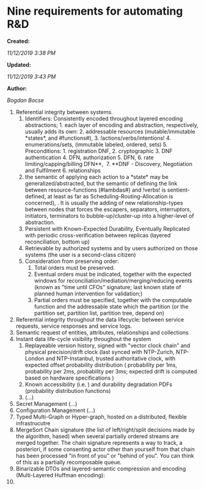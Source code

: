 

Nine requirements for automating R&D
==================================

**Created:**

_11/12/2019 3:38 PM_

**Updated:**

_11/12/2019 3:43 PM_

**Author:**

_Bogdan Bocse_





1.  Referential integrity between systems.
    1.  Identifiers: Consistently encoded throughout layered encoding abstractions;
            1.  each layer of encoding and abstraction, respectively, usually adds its own:
            2.  addressable resources (mutable/immutable \*states\*, and #functions#),
            3.  !actions/verbs/intentions!
            4.  enumerations/sets, (immutable labeled, ordered, sets)
            5.  Preconditions:
                1.  registration DNF,
                2.  cryptographic
                3.  DNF authentication
                4.  DFN, authorization
                5.  DFN,
                6.  rate limiting/capping/billing DFN\*\*, 
                7.  \*\*DNF - Discovery, Negotiation and Fulfilment
            6.  relationships
    2.  the semantic of applying each action to a \*state\* may be generalized/abstracted, but the semantic of defining the link between resource-functions (#lambdas#) and !verbs! is sentient-defined, at least as far as Scheduling-Routing-Allocation is concerned), . It is usually the adding of new relationship-types between nodes that forces the escapers, separators, interruptors, initiators, terminators to bubble-up/cluster-up into a higher-level of abstraction.
    3.  Persistent with Known-Expected Durability, Eventually Replicated with periodic cross-verification between replicas (layered reconciliation, bottom up)
    4.  Retrievable by authorized systems and by users authorized on those systems (the user is a second-class citizen)
    5.  Consideration from preserving order:
        1.  Total orders must be preserved.
        2.  Eventual orders must be indicated, together with the expected windows for reconciliation/mediation/merging/reducing events (known as "time until CFOs" signature; last known state of planned human intervention for validation;)
        3.  Partial orders must be specified, together with the computable function and the addressable state which the partition (or the partition set, partition list, partition tree, depend on)
2.  Referential integrity throughout the data lifecycle: between service requests, service responses and service logs.
3.  Semantic request of entities, attributes, relationships and collections
4.  Instant data life-cycle visibility throughout the system
    1.  Replayeable version history, signed with "vector clock chain" and physical precision/drift clock (last synced with NTP-Zurich, NTP-London and NTP-Instanbul, trusted authoritative clock, with expected offset probability distribution ( probability per 1ms, probability per 2ms, probability per 3ms; expected drift is computed based on hardware specifications )
    2.  Known accessibility (i.e. ) and durability degradation PDFs (probability distribution functions)
    3.  (...)
5.  Secret Management (...)
6.  Configuration Management (...)
7.  Typed Multi-Graph or Hyper-graph, hosted on a distributed, flexible infrastrucutre
8.  MergeSort Chain signature (the list of left/right/split decisions made by the algorithm, hased) when several partially ordered streams are merged together. The chain signature represents a way to track, a posteriori, if some consenting actor other than yourself from that chain has been processed "in front of you" or "behind of you". You can think of this as a partially recomposable queue.
9.  Binarizable DTOs and layered-semantic compression and encoding (Multi-Layered Huffman encoding):
10.


